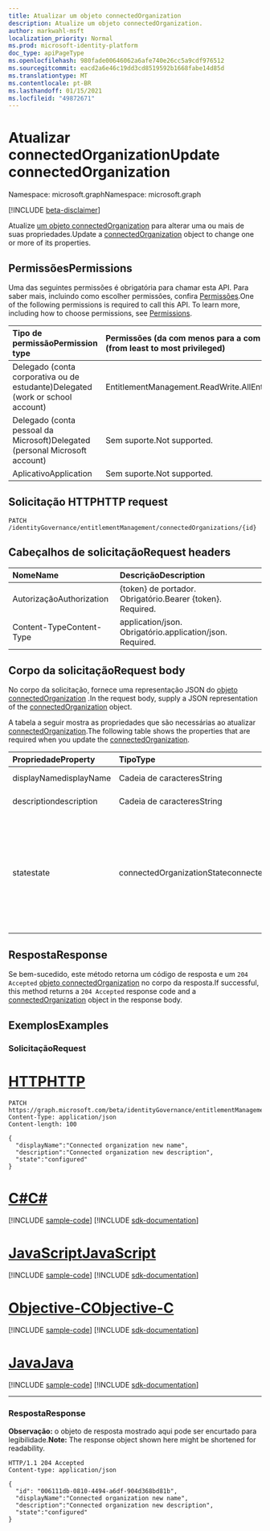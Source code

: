 ```yaml
---
title: Atualizar um objeto connectedOrganization
description: Atualize um objeto connectedOrganization.
author: markwahl-msft
localization_priority: Normal
ms.prod: microsoft-identity-platform
doc_type: apiPageType
ms.openlocfilehash: 980fade00646062a6afe740e26cc5a9cdf976512
ms.sourcegitcommit: eacd2a6e46c19dd3cd8519592b1668fabe14d85d
ms.translationtype: MT
ms.contentlocale: pt-BR
ms.lasthandoff: 01/15/2021
ms.locfileid: "49872671"
---
```

# <a name="update-connectedorganization"></a><span data-ttu-id="659fa-103">Atualizar connectedOrganization</span><span class="sxs-lookup"><span data-stu-id="659fa-103">Update connectedOrganization</span></span>

<span data-ttu-id="659fa-104">Namespace: microsoft.graph</span><span class="sxs-lookup"><span data-stu-id="659fa-104">Namespace: microsoft.graph</span></span>

[!INCLUDE [beta-disclaimer](../../includes/beta-disclaimer.md)]

<span data-ttu-id="659fa-105">Atualize [um objeto connectedOrganization](../resources/connectedorganization.md) para alterar uma ou mais de suas propriedades.</span><span class="sxs-lookup"><span data-stu-id="659fa-105">Update a [connectedOrganization](../resources/connectedorganization.md) object to change one or more of its properties.</span></span>

## <a name="permissions"></a><span data-ttu-id="659fa-106">Permissões</span><span class="sxs-lookup"><span data-stu-id="659fa-106">Permissions</span></span>
<span data-ttu-id="659fa-p101">Uma das seguintes permissões é obrigatória para chamar esta API. Para saber mais, incluindo como escolher permissões, confira [Permissões](/graph/permissions-reference).</span><span class="sxs-lookup"><span data-stu-id="659fa-p101">One of the following permissions is required to call this API. To learn more, including how to choose permissions, see [Permissions](/graph/permissions-reference).</span></span>

|<span data-ttu-id="659fa-109">Tipo de permissão</span><span class="sxs-lookup"><span data-stu-id="659fa-109">Permission type</span></span>|<span data-ttu-id="659fa-110">Permissões (da com menos para a com mais privilégios)</span><span class="sxs-lookup"><span data-stu-id="659fa-110">Permissions (from least to most privileged)</span></span>|
|:---|:---|
|<span data-ttu-id="659fa-111">Delegado (conta corporativa ou de estudante)</span><span class="sxs-lookup"><span data-stu-id="659fa-111">Delegated (work or school account)</span></span>     | <span data-ttu-id="659fa-112">EntitlementManagement.ReadWrite.All</span><span class="sxs-lookup"><span data-stu-id="659fa-112">EntitlementManagement.ReadWrite.All</span></span> |
|<span data-ttu-id="659fa-113">Delegado (conta pessoal da Microsoft)</span><span class="sxs-lookup"><span data-stu-id="659fa-113">Delegated (personal Microsoft account)</span></span> | <span data-ttu-id="659fa-114">Sem suporte.</span><span class="sxs-lookup"><span data-stu-id="659fa-114">Not supported.</span></span> |
|<span data-ttu-id="659fa-115">Aplicativo</span><span class="sxs-lookup"><span data-stu-id="659fa-115">Application</span></span>                            | <span data-ttu-id="659fa-116">Sem suporte.</span><span class="sxs-lookup"><span data-stu-id="659fa-116">Not supported.</span></span> |

## <a name="http-request"></a><span data-ttu-id="659fa-117">Solicitação HTTP</span><span class="sxs-lookup"><span data-stu-id="659fa-117">HTTP request</span></span>

<!-- {
  "blockType": "ignored"
}
-->
``` http
PATCH /identityGovernance/entitlementManagement/connectedOrganizations/{id}
```

## <a name="request-headers"></a><span data-ttu-id="659fa-118">Cabeçalhos de solicitação</span><span class="sxs-lookup"><span data-stu-id="659fa-118">Request headers</span></span>
|<span data-ttu-id="659fa-119">Nome</span><span class="sxs-lookup"><span data-stu-id="659fa-119">Name</span></span>|<span data-ttu-id="659fa-120">Descrição</span><span class="sxs-lookup"><span data-stu-id="659fa-120">Description</span></span>|
|:---|:---|
|<span data-ttu-id="659fa-121">Autorização</span><span class="sxs-lookup"><span data-stu-id="659fa-121">Authorization</span></span>|<span data-ttu-id="659fa-p102">{token} de portador. Obrigatório.</span><span class="sxs-lookup"><span data-stu-id="659fa-p102">Bearer {token}. Required.</span></span>|
|<span data-ttu-id="659fa-124">Content-Type</span><span class="sxs-lookup"><span data-stu-id="659fa-124">Content-Type</span></span>|<span data-ttu-id="659fa-p103">application/json. Obrigatório.</span><span class="sxs-lookup"><span data-stu-id="659fa-p103">application/json. Required.</span></span>|

## <a name="request-body"></a><span data-ttu-id="659fa-127">Corpo da solicitação</span><span class="sxs-lookup"><span data-stu-id="659fa-127">Request body</span></span>
<span data-ttu-id="659fa-128">No corpo da solicitação, fornece uma representação JSON do [objeto connectedOrganization](../resources/connectedorganization.md) .</span><span class="sxs-lookup"><span data-stu-id="659fa-128">In the request body, supply a JSON representation of the [connectedOrganization](../resources/connectedorganization.md) object.</span></span>

<span data-ttu-id="659fa-129">A tabela a seguir mostra as propriedades que são necessárias ao atualizar [connectedOrganization](../resources/connectedorganization.md).</span><span class="sxs-lookup"><span data-stu-id="659fa-129">The following table shows the properties that are required when you update the [connectedOrganization](../resources/connectedorganization.md).</span></span>

|<span data-ttu-id="659fa-130">Propriedade</span><span class="sxs-lookup"><span data-stu-id="659fa-130">Property</span></span>|<span data-ttu-id="659fa-131">Tipo</span><span class="sxs-lookup"><span data-stu-id="659fa-131">Type</span></span>|<span data-ttu-id="659fa-132">Descrição</span><span class="sxs-lookup"><span data-stu-id="659fa-132">Description</span></span>|
|:---|:---|:---|
| <span data-ttu-id="659fa-133">displayName</span><span class="sxs-lookup"><span data-stu-id="659fa-133">displayName</span></span>  |<span data-ttu-id="659fa-134">Cadeia de caracteres</span><span class="sxs-lookup"><span data-stu-id="659fa-134">String</span></span> | <span data-ttu-id="659fa-135">O nome da organização conectada.</span><span class="sxs-lookup"><span data-stu-id="659fa-135">The connected organization name.</span></span>  |
| <span data-ttu-id="659fa-136">description</span><span class="sxs-lookup"><span data-stu-id="659fa-136">description</span></span>  |<span data-ttu-id="659fa-137">Cadeia de caracteres</span><span class="sxs-lookup"><span data-stu-id="659fa-137">String</span></span> | <span data-ttu-id="659fa-138">A descrição da organização conectada.</span><span class="sxs-lookup"><span data-stu-id="659fa-138">The connected organization description.</span></span> |
| <span data-ttu-id="659fa-139">state</span><span class="sxs-lookup"><span data-stu-id="659fa-139">state</span></span>        |<span data-ttu-id="659fa-140">connectedOrganizationState</span><span class="sxs-lookup"><span data-stu-id="659fa-140">connectedOrganizationState</span></span>|<span data-ttu-id="659fa-141">O estado de uma organização conectada define se as políticas de atribuição com o tipo de escopo do solicitante `AllConfiguredConnectedOrganizationSubjects` são aplicáveis ou não.</span><span class="sxs-lookup"><span data-stu-id="659fa-141">The state of a connected organization defines whether assignment policies with requestor scope type `AllConfiguredConnectedOrganizationSubjects` are applicable or not.</span></span> <span data-ttu-id="659fa-142">Os valores possíveis são: `configured` e `proposed`.</span><span class="sxs-lookup"><span data-stu-id="659fa-142">Possible values are: `configured`, `proposed`.</span></span>|

## <a name="response"></a><span data-ttu-id="659fa-143">Resposta</span><span class="sxs-lookup"><span data-stu-id="659fa-143">Response</span></span>

<span data-ttu-id="659fa-144">Se bem-sucedido, este método retorna um código de resposta e um `204 Accepted` [objeto connectedOrganization](../resources/connectedorganization.md) no corpo da resposta.</span><span class="sxs-lookup"><span data-stu-id="659fa-144">If successful, this method returns a `204 Accepted` response code and a [connectedOrganization](../resources/connectedorganization.md) object in the response body.</span></span>

## <a name="examples"></a><span data-ttu-id="659fa-145">Exemplos</span><span class="sxs-lookup"><span data-stu-id="659fa-145">Examples</span></span>

### <a name="request"></a><span data-ttu-id="659fa-146">Solicitação</span><span class="sxs-lookup"><span data-stu-id="659fa-146">Request</span></span>

# <a name="http"></a>[<span data-ttu-id="659fa-147">HTTP</span><span class="sxs-lookup"><span data-stu-id="659fa-147">HTTP</span></span>](#tab/http)
<!-- {
  "blockType": "request",
  "name": "update_connectedorganization"
}
-->
``` http
PATCH https://graph.microsoft.com/beta/identityGovernance/entitlementManagement/connectedOrganizations/{id}
Content-Type: application/json
Content-length: 100

{
  "displayName":"Connected organization new name",
  "description":"Connected organization new description",
  "state":"configured"
}
```
# <a name="c"></a>[<span data-ttu-id="659fa-148">C#</span><span class="sxs-lookup"><span data-stu-id="659fa-148">C#</span></span>](#tab/csharp)
[!INCLUDE [sample-code](../includes/snippets/csharp/update-connectedorganization-csharp-snippets.md)]
[!INCLUDE [sdk-documentation](../includes/snippets/snippets-sdk-documentation-link.md)]

# <a name="javascript"></a>[<span data-ttu-id="659fa-149">JavaScript</span><span class="sxs-lookup"><span data-stu-id="659fa-149">JavaScript</span></span>](#tab/javascript)
[!INCLUDE [sample-code](../includes/snippets/javascript/update-connectedorganization-javascript-snippets.md)]
[!INCLUDE [sdk-documentation](../includes/snippets/snippets-sdk-documentation-link.md)]

# <a name="objective-c"></a>[<span data-ttu-id="659fa-150">Objective-C</span><span class="sxs-lookup"><span data-stu-id="659fa-150">Objective-C</span></span>](#tab/objc)
[!INCLUDE [sample-code](../includes/snippets/objc/update-connectedorganization-objc-snippets.md)]
[!INCLUDE [sdk-documentation](../includes/snippets/snippets-sdk-documentation-link.md)]

# <a name="java"></a>[<span data-ttu-id="659fa-151">Java</span><span class="sxs-lookup"><span data-stu-id="659fa-151">Java</span></span>](#tab/java)
[!INCLUDE [sample-code](../includes/snippets/java/update-connectedorganization-java-snippets.md)]
[!INCLUDE [sdk-documentation](../includes/snippets/snippets-sdk-documentation-link.md)]

---



### <a name="response"></a><span data-ttu-id="659fa-152">Resposta</span><span class="sxs-lookup"><span data-stu-id="659fa-152">Response</span></span>
<span data-ttu-id="659fa-153">**Observação:** o objeto de resposta mostrado aqui pode ser encurtado para legibilidade.</span><span class="sxs-lookup"><span data-stu-id="659fa-153">**Note:** The response object shown here might be shortened for readability.</span></span>
<!-- {
  "blockType": "response",
  "truncated": true,
  "@odata.type": "microsoft.graph.connectedOrganization"
}
-->
``` http
HTTP/1.1 204 Accepted
Content-type: application/json

{
  "id": "006111db-0810-4494-a6df-904d368bd81b",
  "displayName":"Connected organization new name",
  "description":"Connected organization new description",
  "state":"configured"
}
```

<!--
{
  "type": "#page.annotation",
  "description": "Update connectedOrganization",
  "keywords": "",
  "section": "documentation",
  "tocPath": "",
  "suppressions": [
  ]
}
-->


